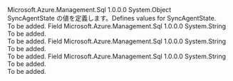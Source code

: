 <Type Name="SyncAgentState" FullName="Microsoft.Azure.Management.Sql.Models.SyncAgentState">
  <TypeSignature Language="C#" Value="public static class SyncAgentState" />
  <TypeSignature Language="ILAsm" Value=".class public auto ansi abstract sealed beforefieldinit SyncAgentState extends System.Object" />
  <TypeSignature Language="DocId" Value="T:Microsoft.Azure.Management.Sql.Models.SyncAgentState" />
  <TypeSignature Language="VB.NET" Value="Public Class SyncAgentState" />
  <TypeSignature Language="F#" Value="type SyncAgentState = class" />
  <AssemblyInfo>
    <AssemblyName>Microsoft.Azure.Management.Sql</AssemblyName>
    <AssemblyVersion>1.0.0.0</AssemblyVersion>
  </AssemblyInfo>
  <Base>
    <BaseTypeName>System.Object</BaseTypeName>
  </Base>
  <Interfaces />
  <Docs>
    <summary>
            <span data-ttu-id="c11e5-101">SyncAgentState の値を定義します。</span><span class="sxs-lookup"><span data-stu-id="c11e5-101">Defines values for SyncAgentState.</span></span>
            </summary>
    <remarks>To be added.</remarks>
  </Docs>
  <Members>
    <Member MemberName="NeverConnected">
      <MemberSignature Language="C#" Value="public const string NeverConnected;" />
      <MemberSignature Language="ILAsm" Value=".field public static literal string NeverConnected" />
      <MemberSignature Language="DocId" Value="F:Microsoft.Azure.Management.Sql.Models.SyncAgentState.NeverConnected" />
      <MemberSignature Language="VB.NET" Value="Public Const NeverConnected As String " />
      <MemberSignature Language="F#" Value="val mutable NeverConnected : string" Usage="Microsoft.Azure.Management.Sql.Models.SyncAgentState.NeverConnected" />
      <MemberType>Field</MemberType>
      <AssemblyInfo>
        <AssemblyName>Microsoft.Azure.Management.Sql</AssemblyName>
        <AssemblyVersion>1.0.0.0</AssemblyVersion>
      </AssemblyInfo>
      <ReturnValue>
        <ReturnType>System.String</ReturnType>
      </ReturnValue>
      <Docs>
        <summary>To be added.</summary>
        <remarks>To be added.</remarks>
      </Docs>
    </Member>
    <Member MemberName="Offline">
      <MemberSignature Language="C#" Value="public const string Offline;" />
      <MemberSignature Language="ILAsm" Value=".field public static literal string Offline" />
      <MemberSignature Language="DocId" Value="F:Microsoft.Azure.Management.Sql.Models.SyncAgentState.Offline" />
      <MemberSignature Language="VB.NET" Value="Public Const Offline As String " />
      <MemberSignature Language="F#" Value="val mutable Offline : string" Usage="Microsoft.Azure.Management.Sql.Models.SyncAgentState.Offline" />
      <MemberType>Field</MemberType>
      <AssemblyInfo>
        <AssemblyName>Microsoft.Azure.Management.Sql</AssemblyName>
        <AssemblyVersion>1.0.0.0</AssemblyVersion>
      </AssemblyInfo>
      <ReturnValue>
        <ReturnType>System.String</ReturnType>
      </ReturnValue>
      <Docs>
        <summary>To be added.</summary>
        <remarks>To be added.</remarks>
      </Docs>
    </Member>
    <Member MemberName="Online">
      <MemberSignature Language="C#" Value="public const string Online;" />
      <MemberSignature Language="ILAsm" Value=".field public static literal string Online" />
      <MemberSignature Language="DocId" Value="F:Microsoft.Azure.Management.Sql.Models.SyncAgentState.Online" />
      <MemberSignature Language="VB.NET" Value="Public Const Online As String " />
      <MemberSignature Language="F#" Value="val mutable Online : string" Usage="Microsoft.Azure.Management.Sql.Models.SyncAgentState.Online" />
      <MemberType>Field</MemberType>
      <AssemblyInfo>
        <AssemblyName>Microsoft.Azure.Management.Sql</AssemblyName>
        <AssemblyVersion>1.0.0.0</AssemblyVersion>
      </AssemblyInfo>
      <ReturnValue>
        <ReturnType>System.String</ReturnType>
      </ReturnValue>
      <Docs>
        <summary>To be added.</summary>
        <remarks>To be added.</remarks>
      </Docs>
    </Member>
  </Members>
</Type>
